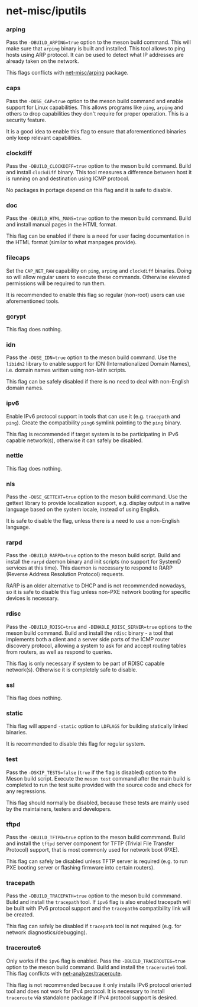 # net-misc/iputils

### arping
Pass the `-DBUILD_ARPING=true` option to the meson build command. This will make sure that `arping` binary is built and installed. This tool allows to ping hosts using ARP protocol. It can be used to detect what IP addresses are already taken on the network.

This flags conflicts with [net-misc/arping](arping.md) package.

### caps
Pass the `-DUSE_CAP=true` option to the meson build command and enable support for Linux capabilities. This allows programs like `ping`, `arping` and others to drop capabilities they don't require for proper operation. This is a security feature.

It is a good idea to enable this flag to ensure that aforementioned binaries only keep relevant capabilities.

### clockdiff
Pass the `-DBUILD_CLOCKDIFF=true` option to the meson build command. Build and install `clockdiff` binary. This tool measures a difference between host it is running on and destination using ICMP protocol.

No packages in portage depend on this flag and it is safe to disable.

### doc
Pass the `-DBUILD_HTML_MANS=true` option to the meson build command. Build and install manual pages in the HTML format.

This flag can be enabled if there is a need for user facing documentation in the HTML format (similar to what manpages provide).

### filecaps
Set the `CAP_NET_RAW` capability on `ping`, `arping` and `clockdiff` binaries. Doing so will allow regular users to execute these commands. Otherwise elevated permissions will be required to run them.

It is recommended to enable this flag so regular (non-root) users can use aforementioned tools.

### gcrypt
This flag does nothing.

### idn
Pass the `-DUSE_IDN=true` option to the meson build command. Use the `libidn2` library to enable support for IDN (Internationalized Domain Names), i.e. domain names written using non-latin scripts.

This flag can be safely disabled if there is no need to deal with non-English domain names.

### ipv6
Enable IPv6 protocol support in tools that can use it (e.g. `tracepath` and `ping`). Create the compatibility `ping6` symlink pointing to the `ping` binary.

This flag is recommended if target system is to be participating in IPv6 capable network(s), otherwise it can safely be disabled.

### nettle
This flag does nothing.

### nls
Pass the `-DUSE_GETTEXT=true` option to the meson build command. Use the gettext library to provide localization support, e.g. display output in a native language based on the system locale, instead of using English.

It is safe to disable the flag, unless there is a need to use a non-English language.

### rarpd
Pass the `-DBUILD_RARPD=true` option to the meson build script. Build and install the `rarpd` daemon binary and init scripts (no support for SystemD services at this time). This daemon is necessary to respond to RARP (Reverse Address Resolution Protocol) requests.

RARP is an older alternative to DHCP and is not recommended nowadays, so it is safe to disable this flag unless non-PXE network booting for specific devices is necessary.

### rdisc
Pass the `-DBUILD_RDISC=true` and `-DENABLE_RDISC_SERVER=true` options to the meson build command. Build and install the `rdisc` binary - a tool that implements both a client and a server side parts of the ICMP router discovery protocol, allowing a system to ask for and accept routing tables from routers, as well as respond to queries.

This flag is only necessary if system to be part of RDISC capable network(s). Otherwise it is completely safe to disable.

### ssl
This flag does nothing.

### static
This flag will append `-static` option to `LDFLAGS` for building statically linked binaries.

It is recommended to disable this flag for regular system.

### test
Pass the `-DSKIP_TESTS=false` (`true` if the flag is disabled) option to the Meson build script. Execute the `meson test` command after the main build is completed to run the test suite provided with the source code and check for any regressions.

This flag should normally be disabled, because these tests are mainly used by the maintainers, testers and developers.

### tftpd
Pass the `-DBUILD_TFTPD=true` option to the meson build commmand. Build and install the `tftpd` server component for TFTP (Trivial File Transfer Protocol) support, that is most commonly used for network boot (PXE).

This flag can safely be disabled unless TFTP server is required (e.g. to run PXE booting server or flashing firmware into certain routers).

### tracepath
Pass the `-DBUILD_TRACEPATH=true` option to the meson build commmand. Build and install the `tracepath` tool. If `ipv6` flag is also enabled tracepath will be built with IPv6 protocol support and the `tracepath6` compatibility link will be created.

This flag can safely be disabled if `tracepath` tool is not required (e.g. for network diagnostics/debugging).

### traceroute6
Only works if the `ipv6` flag is enabled. Pass the `-DBUILD_TRACEROUTE6=true` option to the meson build command. Build and install the `traceroute6` tool. This flag conflicts with [net-analyzer/traceroute](../../net-analyzer/traceroute.md).

This flag is not recommended because it only installs IPv6 protocol oriented tool and does not work for IPv4 protocol. It is necessary to install `traceroute` via standalone package if IPv4 protocol support is desired.
